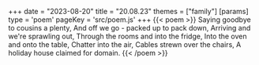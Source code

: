 +++
date = "2023-08-20"
title = "20.08.23"
themes = ["family"]
[params]
  type = 'poem'
  pageKey = 'src/poem.js'
+++
{{< poem >}}
Saying goodbye to cousins a plenty,
And off we go - packed up to pack down,
Arriving and we're sprawling out,
Through the rooms and into the fridge,
Into the oven and onto the table,
Chatter into the air,
Cables strewn over the chairs,
A holiday house claimed for domain.
{{< /poem >}}